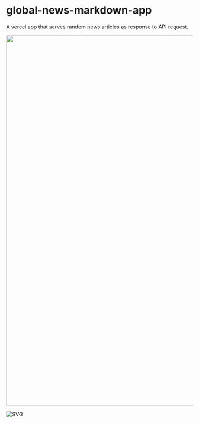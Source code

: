 # global-news-markdown-app
A vercel app that serves random news articles as response to API request.

<img src='https://global-news-markdown-app-le4tw19st-krishnabellamkonda.vercel.app/' width="1000px" height="1000px" />

![SVG](https://global-news-markdown-app-le4tw19st-krishnabellamkonda.vercel.app/)

<!-- HTML -->

